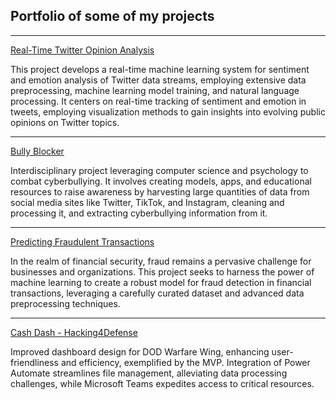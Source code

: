 ## Portfolio of some of my projects

---

[Real-Time Twitter Opinion Analysis](/twitsent)

This project develops a real-time machine learning system for sentiment and emotion analysis of Twitter data streams, employing extensive data preprocessing, machine learning model training, and natural language processing. It centers on real-time tracking of sentiment and emotion in tweets, employing visualization methods to gain insights into evolving public opinions on Twitter topics.

---
[Bully Blocker](/bullyblocker)

Interdisciplinary project leveraging computer science and psychology to combat cyberbullying. It involves creating models, apps, and educational resources to raise awareness by harvesting large quantities of data from social media sites like Twitter, TikTok, and Instagram, cleaning and processing it, and extracting cyberbullying information from it.

---
[Predicting Fraudulent Transactions](/fraud)

In the realm of financial security, fraud remains a pervasive challenge for businesses and organizations. This project seeks to harness the power of machine learning to create a robust model for fraud detection in financial transactions, leveraging a carefully curated dataset and advanced data preprocessing techniques.

---
[Cash Dash - Hacking4Defense](pdf/cashdash.pdf)

Improved dashboard design for DOD Warfare Wing, enhancing user-friendliness and efficiency, exemplified by the MVP. Integration of Power Automate streamlines file management, alleviating data processing challenges, while Microsoft Teams expedites access to critical resources.




